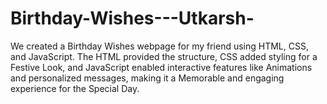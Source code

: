 # Birthday-Wishes---Utkarsh-
We created a Birthday Wishes webpage for my friend using HTML, CSS, and JavaScript. The HTML provided the structure, CSS added styling for a Festive Look, and JavaScript enabled interactive features like Animations and personalized messages, making it a Memorable and engaging experience for the Special Day.
